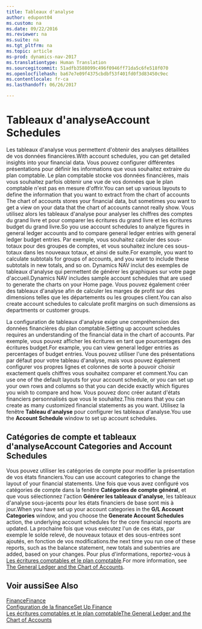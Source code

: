 ```yaml
---
title: Tableaux d'analyse
author: edupont04
ms.custom: na
ms.date: 09/22/2016
ms.reviewer: na
ms.suite: na
ms.tgt_pltfrm: na
ms.topic: article
ms-prod: dynamics-nav-2017
ms.translationtype: Human Translation
ms.sourcegitcommit: 51adfb3588099c496f0946ff71da5c6fe518f070
ms.openlocfilehash: ba67e7e09f4375cbdbf53f401fd0f3d83450c9ec
ms.contentlocale: fr-ca
ms.lasthandoff: 06/26/2017

---
```


# <a name="account-schedules"></a><span data-ttu-id="d143b-102">Tableaux d'analyse</span><span class="sxs-lookup"><span data-stu-id="d143b-102">Account Schedules</span></span>
<span data-ttu-id="d143b-103">Les tableaux d'analyse vous permettent d'obtenir des analyses détaillées de vos données financières.</span><span class="sxs-lookup"><span data-stu-id="d143b-103">With account schedules, you can get detailed insights into your financial data.</span></span> <span data-ttu-id="d143b-104">Vous pouvez configurer différentes présentations pour définir les informations que vous souhaitez extraire du plan comptable. Le plan comptable stocke vos données financières, mais vous souhaitez parfois obtenir une vue de vos données que le plan comptable n'est pas en mesure d'offrir.</span><span class="sxs-lookup"><span data-stu-id="d143b-104">You can set up various layouts to define the information that you want to extract from the chart of accounts The chart of accounts stores your financial data, but sometimes you want to get a view on your data that the chart of accounts cannot really show.</span></span> <span data-ttu-id="d143b-105">Vous utilisez alors les tableaux d'analyse pour analyser les chiffres des comptes du grand livre et pour comparer les écritures du grand livre et les écritures budget du grand livre.</span><span class="sxs-lookup"><span data-stu-id="d143b-105">So you use account schedules to analyze figures in general ledger accounts and to compare general ledger entries with general ledger budget entries.</span></span>
<span data-ttu-id="d143b-106">Par exemple, vous souhaitez calculer des sous-totaux pour des groupes de comptes, et vous souhaitez inclure ces sous-totaux dans les nouveaux totaux, et ainsi de suite.</span><span class="sxs-lookup"><span data-stu-id="d143b-106">For example, you want to calculate subtotals for groups of accounts, and you want to include these subtotals in new totals, and so on.</span></span>
<span data-ttu-id="d143b-107">Dynamics NAV inclut des exemples de tableaux d'analyse qui permettent de générer les graphiques sur votre page d'accueil.</span><span class="sxs-lookup"><span data-stu-id="d143b-107">Dynamics NAV includes sample account schedules that are used to generate the charts on your Home page.</span></span> <span data-ttu-id="d143b-108">Vous pouvez également créer des tableaux d'analyse afin de calculer les marges de profit sur des dimensions telles que les départements ou les groupes client.</span><span class="sxs-lookup"><span data-stu-id="d143b-108">You can also create account schedules to calculate profit margins on such dimensions as departments or customer groups.</span></span>  

<span data-ttu-id="d143b-109">La configuration de tableaux d'analyse exige une compréhension des données financières du plan comptable.</span><span class="sxs-lookup"><span data-stu-id="d143b-109">Setting up account schedules requires an understanding of the financial data in the chart of accounts.</span></span>
<span data-ttu-id="d143b-110">Par exemple, vous pouvez afficher les écritures en tant que pourcentages des écritures budget.</span><span class="sxs-lookup"><span data-stu-id="d143b-110">For example, you can view general ledger entries as percentages of budget entries.</span></span>
<span data-ttu-id="d143b-111">Vous pouvez utiliser l'une des présentations par défaut pour votre tableau d'analyse, mais vous pouvez également configurer vos propres lignes et colonnes de sorte à pouvoir choisir exactement quels chiffres vous souhaitez comparer et comment.</span><span class="sxs-lookup"><span data-stu-id="d143b-111">You can use one of the default layouts for your account schedule, or you can set up your own rows and columns so that you can decide exactly which figures you wish to compare and how.</span></span>
<span data-ttu-id="d143b-112">Vous pouvez donc créer autant d'états financiers personnalisés que vous le souhaitez.</span><span class="sxs-lookup"><span data-stu-id="d143b-112">This means that you can create as many customized financial statements as you want.</span></span> <span data-ttu-id="d143b-113">Utilisez la fenêtre **Tableau d'analyse** pour configurer les tableaux d'analyse.</span><span class="sxs-lookup"><span data-stu-id="d143b-113">You use the **Account Schedule** window to set up account schedules.</span></span>  

## <a name="account-categories-and-account-schedules"></a><span data-ttu-id="d143b-114">Catégories de compte et tableaux d'analyse</span><span class="sxs-lookup"><span data-stu-id="d143b-114">Account Categories and Account Schedules</span></span>
<span data-ttu-id="d143b-115">Vous pouvez utiliser les catégories de compte pour modifier la présentation de vos états financiers.</span><span class="sxs-lookup"><span data-stu-id="d143b-115">You can use account categories to change the layout of your financial statements.</span></span> <span data-ttu-id="d143b-116">Une fois que vous avez configuré vos catégories de compte dans la fenêtre **Catégories de compte général**, et que vous sélectionnez l'action **Générer les tableaux d'analyse**, les tableaux d'analyse sous-jacents pour les états financiers de base sont mis à jour.</span><span class="sxs-lookup"><span data-stu-id="d143b-116">When you have set up your account categories in the **G/L Account Categories** window, and you choose the **Generate Account Schedules** action, the underlying account schedules for the core financial reports are updated.</span></span> <span data-ttu-id="d143b-117">La prochaine fois que vous exécutez l'un de ces états, par exemple le solde relevé, de nouveaux totaux et des sous-entrées sont ajoutés, en fonction de vos modifications.</span><span class="sxs-lookup"><span data-stu-id="d143b-117">the next time you run one of these reports, such as the balance statement, new totals and subentries are added, based on your changes.</span></span> <span data-ttu-id="d143b-118">Pour plus d'informations, reportez-vous à [Les écritures comptables et le plan comptable](finance-setup-general-ledger.md).</span><span class="sxs-lookup"><span data-stu-id="d143b-118">For more information, see [The General Ledger and the Chart of Accounts](finance-setup-general-ledger.md).</span></span>    
## <a name="see-also"></a><span data-ttu-id="d143b-119">Voir aussi</span><span class="sxs-lookup"><span data-stu-id="d143b-119">See Also</span></span>
[<span data-ttu-id="d143b-120">Finance</span><span class="sxs-lookup"><span data-stu-id="d143b-120">Finance</span></span>](finance-setup.md)  
[<span data-ttu-id="d143b-121">Configuration de la finance</span><span class="sxs-lookup"><span data-stu-id="d143b-121">Set Up Finance</span></span>](finance-setup-setup-finance-setup.md)  
[<span data-ttu-id="d143b-122">Les écritures comptables et le plan comptable</span><span class="sxs-lookup"><span data-stu-id="d143b-122">The General Ledger and the Chart of Accounts</span></span>](finance-setup-general-ledger.md)  

